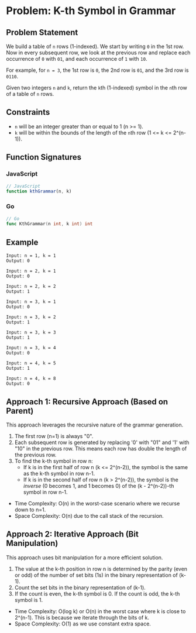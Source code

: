 # Problem: K-th Symbol in Grammar

## Problem Statement

We build a table of `n` rows (1-indexed). We start by writing `0` in the 1st row. Now in every subsequent row, we look at the previous row and replace each occurrence of `0` with `01`, and each occurrence of `1` with `10`.

For example, for `n = 3`, the 1st row is `0`, the 2nd row is `01`, and the 3rd row is `0110`.

Given two integers `n` and `k`, return the `k`th (1-indexed) symbol in the `n`th row of a table of `n` rows.

## Constraints

*   `n` will be an integer greater than or equal to 1 (n >= 1).
*   `k` will be within the bounds of the length of the `n`th row (1 <= k <= 2^(n-1)).

## Function Signatures

### JavaScript
```javascript
// JavaScript
function kthGrammar(n, k)
```

### Go
```go
// Go
func KthGrammar(n int, k int) int
```

## Example
```
Input: n = 1, k = 1
Output: 0

Input: n = 2, k = 1
Output: 0

Input: n = 2, k = 2
Output: 1

Input: n = 3, k = 1
Output: 0

Input: n = 3, k = 2
Output: 1

Input: n = 3, k = 3
Output: 1

Input: n = 3, k = 4
Output: 0

Input: n = 4, k = 5
Output: 1

Input: n = 4, k = 8
Output: 0
```

## Approach 1: Recursive Approach (Based on Parent)

This approach leverages the recursive nature of the grammar generation.

1. The first row (n=1) is always "0".
2. Each subsequent row is generated by replacing '0' with "01" and '1' with "10" in the previous row. This means each row has double the length of the previous row.
3. To find the k-th symbol in row n:
    *   If k is in the first half of row n (k <= 2^(n-2)), the symbol is the same as the k-th symbol in row n-1.
    *   If k is in the second half of row n (k > 2^(n-2)), the symbol is the *inverse* (0 becomes 1, and 1 becomes 0) of the (k - 2^(n-2))-th symbol in row n-1.

*   Time Complexity: O(n) in the worst-case scenario where we recurse down to n=1.
*   Space Complexity: O(n) due to the call stack of the recursion.

## Approach 2: Iterative Approach (Bit Manipulation)

This approach uses bit manipulation for a more efficient solution.

1. The value at the k-th position in row n is determined by the parity (even or odd) of the number of set bits (1s) in the binary representation of (k-1).
2. Count the set bits in the binary representation of (k-1).
3. If the count is even, the k-th symbol is 0. If the count is odd, the k-th symbol is 1.

*   Time Complexity: O(log k) or O(n) in the worst case where k is close to 2^(n-1). This is because we iterate through the bits of k.
*   Space Complexity: O(1) as we use constant extra space.